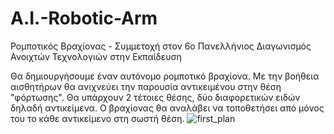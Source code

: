 # A.I.-Robotic-Arm
Ρομποτικός Βραχίονας - Συμμετοχή στον 6o Πανελλήνιος Διαγωνισμός Ανοιχτών Τεχνολογιών στην Εκπαίδευση

Θα δημιουργήσουμε έναν αυτόνομο ρομποτικό βραχίονα.
Με την βοήθεια αισθητήρων θα ανιχνεύει την παρουσία αντικειμένου στην θέση "φόρτωσης".
Θα υπάρχουν 2 τέτοιες θέσης, δύο διαφορετικών ειδών δηλαδή αντικείμενα.
Ο βραχίονας θα αναλάβει να τοποθετήσει από μόνος του το κάθε αντικείμενο στη σωστή θέση.
![first_plan](https://github.com/kostart13/A.I.-Robotic-Arm/assets/99647289/b5992848-2428-470e-b75d-505a4105f05f)
